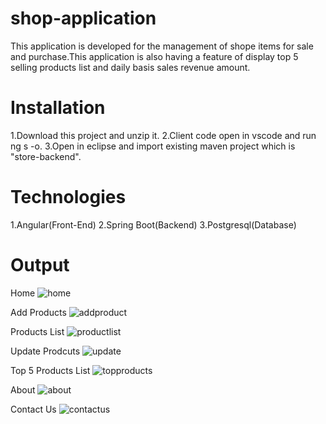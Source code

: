 # shop-application
This application is developed for the management of shope items for sale and purchase.This application is also having a feature of display top 5 selling products list and daily basis sales revenue amount.

# Installation
1.Download this project and unzip it.
2.Client code open in vscode and run ng s -o.
3.Open in eclipse and import existing maven project which is "store-backend".

# Technologies
1.Angular(Front-End)
2.Spring Boot(Backend)
3.Postgresql(Database)

# Output
Home
![home](https://github.com/govindpal5101999/shope-application/assets/108825404/b738e4c0-8f82-4089-a688-a268f48ad50f)

Add Products
![addproduct](https://github.com/govindpal5101999/shope-application/assets/108825404/e162cf45-7ffd-4c9c-b91a-53e6c313a05c)

Products List
![productlist](https://github.com/govindpal5101999/shope-application/assets/108825404/b386e785-7483-4e1a-841e-316677b7afca)

Update Prodcuts
![update](https://github.com/govindpal5101999/shope-application/assets/108825404/4f630641-c145-4925-8219-1d6a35d82156)

Top 5 Products List
![topproducts](https://github.com/govindpal5101999/shope-application/assets/108825404/eabd42c7-c499-4aac-9218-8aab2f4e9c2c)

About
![about](https://github.com/govindpal5101999/shope-application/assets/108825404/57b44e7a-913a-4e3b-a4b4-72ea04473a51)

Contact Us
![contactus](https://github.com/govindpal5101999/shope-application/assets/108825404/e52c5976-8f12-4bb7-ab16-a882c3b70b91)

